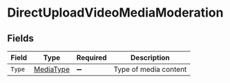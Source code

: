 # DirectUploadVideoMediaModeration


## Fields

| Field                                             | Type                                              | Required                                          | Description                                       |
| ------------------------------------------------- | ------------------------------------------------- | ------------------------------------------------- | ------------------------------------------------- |
| `Type`                                            | [MediaType](../../Models/Components/MediaType.md) | :heavy_minus_sign:                                | Type of media content                             |